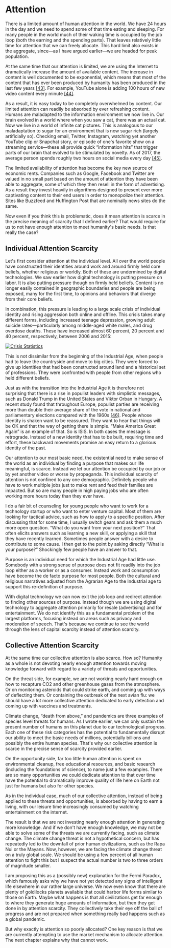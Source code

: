 # Attention

There is a limited amount of human attention in the world. We have 24 hours in the day and we need to spend some of that time eating and sleeping. For many people in the world much of their waking time is occupied by the job loop (both the earning and the spending parts). That leaves relatively little time for attention that we can freely allocate. This hard limit also exists in the aggregate, since&mdash;as I have argued earlier&mdash;we are headed for peak population.

At the same time that our attention is limited, we are using the Internet to dramatically increase the amount of available content. The increase in content is well documented to be exponential, which means that most of the content that has ever been produced by humanity has been produced in the last few years [[43]](/References.md#ref-FORBES2). For example, YouTube alone is adding 100 hours of new video content every minute [[44]](/References.md#ref-TNW).

As a result, it is easy today to be completely overwhelmed by content. Our limited attention can readily be absorbed by ever refreshing content. Humans are maladapted to the information environment we now live in. Our brain evolved in a world where when you saw a cat, there was an actual cat. Now we live in a world of infinite cat pictures. This is analogous to our maladaptation to sugar for an environment that is now sugar rich (largely artificially so). Checking email, Twitter, Instagram, watching yet another YouTube clip or Snapchat story, or episode of one&apos;s favorite show on a streaming service&mdash;these all provide quick &ldquo;information hits&rdquo; that trigger parts of our brain that evolved to be stimulated by novelty. As of 2017, the average person spends roughly two hours on social media every day [[45]](/References.md#ref-SMT). 

The limited availability of attention has become the key new source of economic rents. Companies such as Google, Facebook and Twitter are valued in no small part based on the amount of attention they have been able to aggregate, some of which they then resell in the form of advertising. As a result they invest heavily in algorithms designed to present ever more captivating content to their end users in order to monopolize their attention. Sites like Buzzfeed and Huffington Post that are nominally news sites do the same.

Now even if you think this is problematic, does it mean attention is scarce in the precise meaning of scarcity that I defined earlier? That would require for us to not have enough attention to meet humanity&apos;s basic needs. Is that really the case?


## Individual Attention Scarcity

Let&apos;s first consider attention at the individual level. All over the world people have constructed their identities around work and around firmly held core beliefs, whether religious or worldly. Both of these are undermined by digital technologies. We saw earlier how digital technology is putting pressure on labor. It is also putting pressure though on firmly held beliefs. Content is no longer easily contained in geographic boundaries and people are being exposed, many for the first time, to opinions and behaviors that diverge from their core beliefs.  

In combination, this pressure is leading to a large scale crisis of individual identity and rising aggression both online and offline. This crisis takes many different forms, including increased teenage depression, growing adult suicide rates&mdash;particularly among middle-aged white males, and drug overdose deaths. These have increased almost 60 percent, 20 percent and 40 percent, respectively, between 2006 and 2015: 

[![Crisis Statistics](../assets/crisis-statistics.png)](../Appendix.md#crisis-stats)

This is not dissimilar from the beginning of the Industrial Age, when people had to leave the countryside and move to big cities. They were forced to give up identities that had been constructed around land and a historical set of professions. They were confronted with people from other regions who held different beliefs. 

Just as with the transition into the Industrial Age it is therefore not surprising that there is a rise in populist leaders with simplistic messages, such as Donald Trump in the United States and Viktor Orban in Hungary. A recent study found that throughout Europe, populist parties are receiving more than double their average share of the vote in national and parliamentary elections compared with the 1960s [[46]](/References.md#ref-HARV2). People whose identity is shaken want to be reassured. They want to hear that things will be OK and that the way of getting there is simple. &ldquo;Make America Great Again&rdquo; is an example of that. So is ISIS. In both cases the message is retrograde. Instead of a new identity that has to be built, requiring time and effort, these backward movements promise an easy return to a glorious identity of the past.  

Our attention to our most basic need, the existential need to make sense of the world as an individual by finding a purpose that makes our life meaningful, is scarce. Instead we let our attention be occupied by our job or by yet another video or worse by propaganda. This individual scarcity of attention is not confined to any one demographic. Definitely people who have to work multiple jobs just to make rent and feed their families are impacted. But so are many people in high paying jobs who are often working more hours today than they ever have.

I do a fair bit of counseling for young people who want to work for a technology startup or who want to enter venture capital. Most of them are looking for tactical advice, such as how to apply to a specific position. After discussing that for some time, I usually switch gears and ask them a much more open question. &ldquo;What do you want from your next position?&rdquo; That often elicits answers such as learning a new skill, or applying a skill that they have recently learned. Sometimes people answer with a desire to contribute to some cause. I then get to the point by asking directly &ldquo;What is your purpose?&rdquo; Shockingly few people have an answer to that.

Purpose is an individual need for which the Industrial Age had little use. Somebody with a strong sense of purpose does not fit readily into the job loop either as a worker or as a consumer. Instead work and consumption have become the de facto purpose for most people. Both the cultural and religious narratives adjusted from the Agrarian Age to the Industrial age to support this re-definition of purpose. 

With digital technology we can now exit the job loop and redirect attention to finding other sources of purpose. Instead though we are using digital technology to aggregate attention primarily for resale (advertising) and for entertainment. We do not identify this as a fundamental problem of the largest platforms, focusing instead on areas such as privacy and moderation of speech.  That&apos;s because we continue to see the world through the lens of capital scarcity instead of attention scarcity.   


## Collective Attention Scarcity

At the same time our collective attention is also scarce.  How so? Humanity as a whole is not devoting nearly enough attention towards moving knowledge forward with regard to a variety of threats and opportunities. 

On the threat side, for example, we are not working nearly hard enough on how to recapture CO2 and other greenhouse gases from the atmosphere. Or on monitoring asteroids that could strike earth, and coming up with ways of deflecting them. Or containing the outbreak of the next avian flu: we should have a lot more collective attention dedicated to early detection and coming up with vaccines and treatments.

Climate change, &ldquo;death from above,&rdquo; and pandemics are three examples of species level threats for humans. As I wrote earlier, we can only sustain the present number of humans on this planet due to our technological progress. Each one of these risk categories has the potential to fundamentally disrupt our ability to meet the basic needs of millions, potentially billions and possibly the entire human species. That&apos;s why our collective attention is scarce in the precise sense of scarcity provided earlier. 

On the opportunity side, far too little human attention is spent on environmental cleanup, free educational resources, and basic research (including the foundations of science), to name just a few examples. There are so many opportunities we could dedicate attention to that over time have the potential to dramatically improve quality of life here on Earth not just for humans but also for other species. 

As in the individual case, much of our collective attention, instead of being applied to these threats and opportunities, is absorbed by having to earn a living, with our leisure time increasingly consumed by watching entertainment on the internet. 

The result is that we are not investing nearly enough attention in generating more knowledge. And if we don&apos;t have enough knowledge, we may not be able to solve some of the threats we are currently facing, such as climate change. The climate change threat is not a hypothetical concern, but has repeatedly led to the downfall of prior human civilizations, such as the Rapa Nui or the Mayans. Now, however, we are facing the climate change threat on a truly global scale. We should be using a few percent of all human attention to fight this but I suspect the actual number is two to three orders of magnitude smaller.  

I am proposing this as a (possibly new) explanation for the Fermi Paradox, which famously asks why we have not yet detected any signs of intelligent life elsewhere in our rather large universe. We now even know that there are plenty of goldilocks planets available that could harbor life forms similar to those on Earth. Maybe what happens is that all civilizations get far enough to where they generate huge amounts of information, but then they get done in by attention scarcity. They collectively take their eye off the ball of progress and are not prepared when something really bad happens such as a global pandemic.

But why exactly is attention so poorly allocated? One key reason is that we are currently attempting to use the market mechanism to allocate attention. The next chapter explains why that cannot work.
